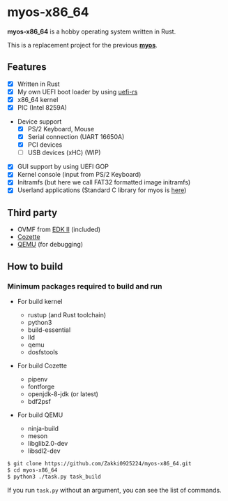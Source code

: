 # myos-x86_64

**myos-x86_64** is a hobby operating system written in Rust.

This is a replacement project for the previous **[myos](https://github.com/Zakki0925224/myos)**.

## Features

-   [x] Written in Rust
-   [x] My own UEFI boot loader by using [uefi-rs](https://github.com/rust-osdev/uefi-rs)
-   [x] x86_64 kernel
-   [x] PIC (Intel 8259A)
-   Device support
    -   [x] PS/2 Keyboard, Mouse
    -   [x] Serial connection (UART 16650A)
    -   [x] PCI devices
    -   [ ] USB devices (xHC) (WIP)
-   [x] GUI support by using UEFI GOP
-   [x] Kernel console (input from PS/2 Keyboard)
-   [x] Initramfs (but here we call FAT32 formatted image initramfs)
-   [x] Userland applications (Standard C library for myos is [here](/apps/libm/))

## Third party

-   OVMF from [EDK II](https://github.com/tianocore/edk2.git) (included)
-   [Cozette](https://github.com/slavfox/Cozette.git)
-   [QEMU](https://gitlab.com/qemu-project/qemu.git) (for debugging)

## How to build

### Minimum packages required to build and run

-   For build kernel

    -   rustup (and Rust toolchain)
    -   python3
    -   build-essential
    -   lld
    -   qemu
    -   dosfstools

-   For build Cozette

    -   pipenv
    -   fontforge
    -   openjdk-8-jdk (or latest)
    -   bdf2psf

-   For build QEMU

    -   ninja-build
    -   meson
    -   libglib2.0-dev
    -   libsdl2-dev

```bash
$ git clone https://github.com/Zakki0925224/myos-x86_64.git
$ cd myos-x86_64
$ python3 ./task.py task_build
```

If you run `task.py` without an argument, you can see the list of commands.
